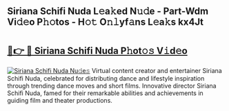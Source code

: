 ## Siriana Schifi Nuda L𝚎a𝚔ed N𝚞𝚍e - Part-Wdm Vi𝚍𝚎o P𝚑𝚘tos - H𝚘𝚝 O𝚗𝚕yf𝚊ns L𝚎a𝚔s kx4Jt

# <h2><a href="http://kf7a6wk.oniu.top/?m=Siriana+Schifi+Nuda">🔗👉 🔴 Siriana Schifi Nuda P𝚑ot𝚘𝚜 V𝚒d𝚎o</a></h2>

[![Siriana Schifi Nuda Nu𝚍e𝚜](https://i.imgur.com/0qMVB7G.gif)](http://kf7a6wk.oniu.top/?m=Siriana+Schifi+Nuda)
Virtual content creator and entertainer Siriana Schifi Nuda, celebrated for distributing dance and lifestyle inspiration through trending dance moves and short films. Innovative director Siriana Schifi Nuda, famed for their remarkable abilities and achievements in guiding film and theater productions.  
